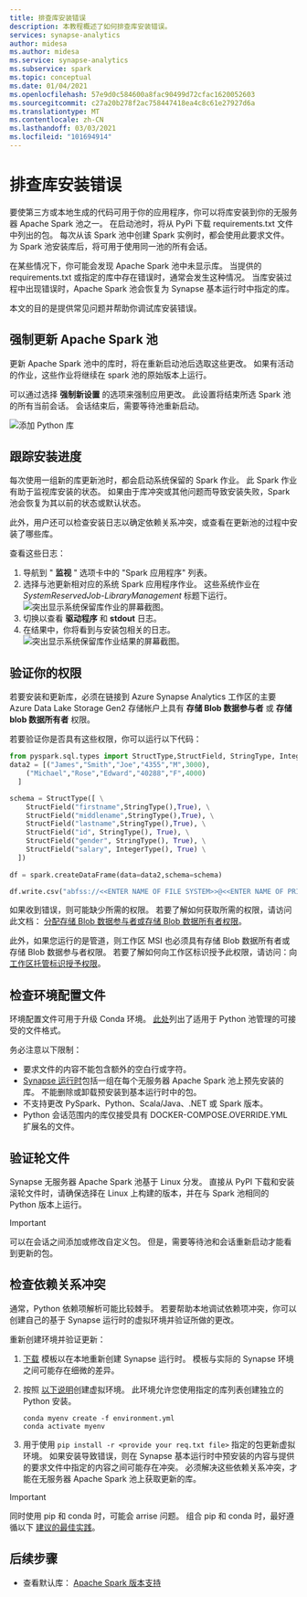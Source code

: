 ```yaml
---
title: 排查库安装错误
description: 本教程概述了如何排查库安装错误。
services: synapse-analytics
author: midesa
ms.author: midesa
ms.service: synapse-analytics
ms.subservice: spark
ms.topic: conceptual
ms.date: 01/04/2021
ms.openlocfilehash: 57e9d0c584600a8fac90499d72cfac1620052603
ms.sourcegitcommit: c27a20b278f2ac758447418ea4c8c61e27927d6a
ms.translationtype: MT
ms.contentlocale: zh-CN
ms.lasthandoff: 03/03/2021
ms.locfileid: "101694914"
---
```

# <a name="troubleshoot-library-installation-errors"></a>排查库安装错误 
要使第三方或本地生成的代码可用于你的应用程序，你可以将库安装到你的无服务器 Apache Spark 池之一。 在启动池时，将从 PyPi 下载 requirements.txt 文件中列出的包。 每次从该 Spark 池中创建 Spark 实例时，都会使用此要求文件。 为 Spark 池安装库后，将可用于使用同一池的所有会话。 

在某些情况下，你可能会发现 Apache Spark 池中未显示库。 当提供的 requirements.txt 或指定的库中存在错误时，通常会发生这种情况。 当库安装过程中出现错误时，Apache Spark 池会恢复为 Synapse 基本运行时中指定的库。

本文的目的是提供常见问题并帮助你调试库安装错误。

## <a name="force-update-your-apache-spark-pool"></a>强制更新 Apache Spark 池
更新 Apache Spark 池中的库时，将在重新启动池后选取这些更改。 如果有活动的作业，这些作业将继续在 spark 池的原始版本上运行。

可以通过选择 **强制新设置** 的选项来强制应用更改。 此设置将结束所选 Spark 池的所有当前会话。 会话结束后，需要等待池重新启动。 

![添加 Python 库](./media/apache-spark-azure-portal-add-libraries/update-libraries.png "添加 Python 库")

## <a name="track-installation-progress"></a>跟踪安装进度
每次使用一组新的库更新池时，都会启动系统保留的 Spark 作业。 此 Spark 作业有助于监视库安装的状态。 如果由于库冲突或其他问题而导致安装失败，Spark 池会恢复为其以前的状态或默认状态。 

此外，用户还可以检查安装日志以确定依赖关系冲突，或查看在更新池的过程中安装了哪些库。

查看这些日志：
1. 导航到 " **监视** " 选项卡中的 "Spark 应用程序" 列表。 
2. 选择与池更新相对应的系统 Spark 应用程序作业。 这些系统作业在 *SystemReservedJob-LibraryManagement* 标题下运行。
   ![突出显示系统保留库作业的屏幕截图。](./media/apache-spark-azure-portal-add-libraries/system-reserved-library-job.png "查看系统库作业")
3. 切换以查看 **驱动程序** 和 **stdout** 日志。 
4. 在结果中，你将看到与安装包相关的日志。
    ![突出显示系统保留库作业结果的屏幕截图。](./media/apache-spark-azure-portal-add-libraries/system-reserved-library-job-results.png "查看系统库作业进度")

## <a name="validate-your-permissions"></a>验证你的权限
若要安装和更新库，必须在链接到 Azure Synapse Analytics 工作区的主要 Azure Data Lake Storage Gen2 存储帐户上具有 **存储 Blob 数据参与者** 或 **存储 blob 数据所有者** 权限。

若要验证你是否具有这些权限，你可以运行以下代码：

```python
from pyspark.sql.types import StructType,StructField, StringType, IntegerType
data2 = [("James","Smith","Joe","4355","M",3000),
    ("Michael","Rose","Edward","40288","F",4000)
  ]

schema = StructType([ \
    StructField("firstname",StringType(),True), \
    StructField("middlename",StringType(),True), \
    StructField("lastname",StringType(),True), \
    StructField("id", StringType(), True), \
    StructField("gender", StringType(), True), \
    StructField("salary", IntegerType(), True) \
  ])
 
df = spark.createDataFrame(data=data2,schema=schema)

df.write.csv("abfss://<<ENTER NAME OF FILE SYSTEM>>@<<ENTER NAME OF PRIMARY STORAGE ACCOUNT>>.dfs.core.windows.net/validate_permissions.csv")

```
如果收到错误，则可能缺少所需的权限。 若要了解如何获取所需的权限，请访问此文档： [分配存储 Blob 数据参与者或存储 Blob 数据所有者权限](../../storage/common/storage-auth-aad-rbac-portal.md#assign-an-azure-built-in-role)。

此外，如果您运行的是管道，则工作区 MSI 也必须具有存储 Blob 数据所有者或存储 Blob 数据参与者权限。 若要了解如何向工作区标识授予此权限，请访问：向 [工作区托管标识授予权限](../security/how-to-grant-workspace-managed-identity-permissions.md)。

## <a name="check-the-environment-configuration-file"></a>检查环境配置文件
环境配置文件可用于升级 Conda 环境。 [此处](./apache-spark-manage-python-packages.md)列出了适用于 Python 池管理的可接受的文件格式。

务必注意以下限制：
   -  要求文件的内容不能包含额外的空白行或字符。 
   -  [Synapse 运行时](apache-spark-version-support.md)包括一组在每个无服务器 Apache Spark 池上预先安装的库。 不能删除或卸载预安装到基本运行时中的包。
   -  不支持更改 PySpark、Python、Scala/Java、.NET 或 Spark 版本。
   -  Python 会话范围内的库仅接受具有 DOCKER-COMPOSE.OVERRIDE.YML 扩展名的文件。

## <a name="validate-wheel-files"></a>验证轮文件
Synapse 无服务器 Apache Spark 池基于 Linux 分发。 直接从 PyPI 下载和安装滚轮文件时，请确保选择在 Linux 上构建的版本，并在与 Spark 池相同的 Python 版本上运行。

>[!IMPORTANT]
>可以在会话之间添加或修改自定义包。 但是，需要等待池和会话重新启动才能看到更新的包。

## <a name="check-for-dependency-conflicts"></a>检查依赖关系冲突
 通常，Python 依赖项解析可能比较棘手。 若要帮助本地调试依赖项冲突，你可以创建自己的基于 Synapse 运行时的虚拟环境并验证所做的更改。

重新创建环境并验证更新：
 1. [下载](https://github.com/Azure-Samples/Synapse/blob/main/Spark/Python/base_environment.yml) 模板以在本地重新创建 Synapse 运行时。 模板与实际的 Synapse 环境之间可能存在细微的差异。
   
 2. 按照 [以下说明](https://docs.conda.io/projects/conda/latest/user-guide/tasks/manage-environments.html)创建虚拟环境。 此环境允许您使用指定的库列表创建独立的 Python 安装。 
    
    ```
    conda myenv create -f environment.yml
    conda activate myenv
    ```
   
 3. 用于使用 ``pip install -r <provide your req.txt file>`` 指定的包更新虚拟环境。 如果安装导致错误，则在 Synapse 基本运行时中预安装的内容与提供的要求文件中指定的内容之间可能存在冲突。 必须解决这些依赖关系冲突，才能在无服务器 Apache Spark 池上获取更新的库。

>[!IMPORTANT]
>同时使用 pip 和 conda 时，可能会 arrise 问题。 组合 pip 和 conda 时，最好遵循以下 [建议的最佳实践](https://docs.conda.io/projects/conda/latest/user-guide/tasks/manage-environments.html#using-pip-in-an-environment)。

## <a name="next-steps"></a>后续步骤
- 查看默认库： [Apache Spark 版本支持](apache-spark-version-support.md)